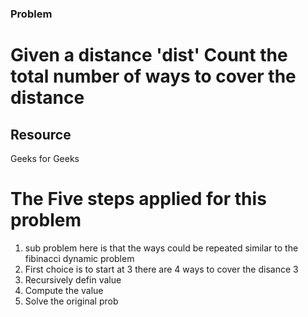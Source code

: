 ### Problem 

# Given a distance 'dist' Count the total number of ways to cover the distance

## Resource 
 Geeks for Geeks

 # The Five steps applied for this problem 
 1. sub problem here is that the ways could be repeated similar to the fibinacci dynamic problem
 2. First choice is to start at 3 there are 4 ways to cover the disance 3
 3. Recursively defin value
 4. Compute the value
 5. Solve the original prob
